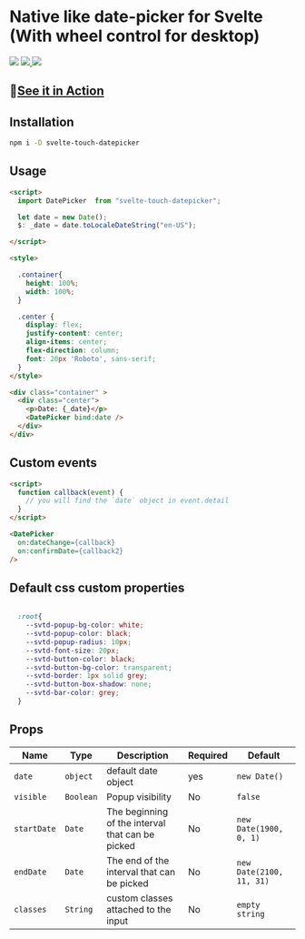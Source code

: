 # Native like date-picker for Svelte (With wheel control for desktop)

<p>
  <a href="https://www.npmjs.com/package/svelte-touch-datepicker"><img  src="https://img.shields.io/npm/v/svelte-touch-datepicker?style=for-the-badge"/></a>
  <a href="https://www.npmjs.com/package/svelte-touch-datepicker">
    <img src="https://img.shields.io/npm/dm/svelte-touch-datepicker?style=for-the-badge"/>
  </a>
  <a href="https://svelte.dev"><img  src="https://img.shields.io/badge/svelte-v3-blueviolet?style=for-the-badge"/></a>
</p>


## 🚀[See it in Action](https://sinnerJoe.github.io/svelte-touch-datepicker/)

## Installation

```bash
npm i -D svelte-touch-datepicker
```

## Usage

```html
<script>
  import DatePicker  from "svelte-touch-datepicker";

  let date = new Date();
  $: _date = date.toLocaleDateString("en-US");

</script>

<style>

  .container{
    height: 100%;
    width: 100%;
  }

  .center {
    display: flex;
    justify-content: center;
    align-items: center;
    flex-direction: column;
    font: 20px 'Roboto', sans-serif;
  }
</style>

<div class="container" >
  <div class="center">
    <p>Date: {_date}</p>
    <DatePicker bind:date />
  </div>
</div>

```

## Custom events

```html
<script>
  function callback(event) {
    // you will find the `date` object in event.detail
  }
</script>

<DatePicker
  on:dateChange={callback}
  on:confirmDate={callback2}
/>


```

## Default css custom properties

```css

  :root{
    --svtd-popup-bg-color: white;
    --svtd-popup-color: black;
    --svtd-popup-radius: 10px;
    --svtd-font-size: 20px;
    --svtd-button-color: black;
    --svtd-button-bg-color: transparent;
    --svtd-border: 1px solid grey;
    --svtd-button-box-shadow: none;
    --svtd-bar-color: grey;
  }
```

## Props

| Name | Type | Description | Required | Default |
| --- | --- | --- | --- | --- |
| `date` | `object` | default date object | yes | `new Date()` |
| `visible` | `Boolean` | Popup visibility | No | `false` |
| `startDate` | `Date` | The beginning of the interval that can be picked | No | `new Date(1900, 0, 1)` |
| `endDate` | `Date` | The end of the interval that can be picked | No | `new Date(2100, 11, 31)` |
| `classes` | `String` | custom classes attached to the input | No | `empty string` |
